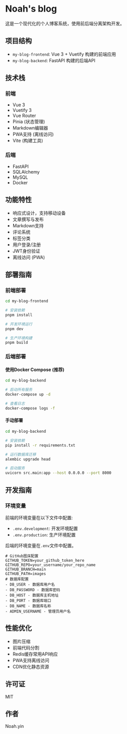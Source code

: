 # Noah's blog

这是一个现代化的个人博客系统，使用前后端分离架构开发。

## 项目结构

- `my-blog-frontend`: Vue 3 + Vuetify 构建的前端应用
- `my-blog-backend`: FastAPI 构建的后端API

## 技术栈

### 前端

- Vue 3
- Vuetify 3
- Vue Router
- Pinia (状态管理)
- Markdown编辑器
- PWA支持 (离线访问)
- Vite (构建工具)

### 后端

- FastAPI
- SQLAlchemy
- MySQL
- Docker

## 功能特性

- 响应式设计，支持移动设备
- 文章撰写与发布
- Markdown支持
- 评论系统
- 标签分类
- 用户登录/注册
- JWT身份验证
- 离线访问 (PWA)

## 部署指南

### 前端部署

```bash
cd my-blog-frontend

# 安装依赖
pnpm install

# 开发环境运行
pnpm dev

# 生产环境构建
pnpm build
```

### 后端部署

#### 使用Docker Compose (推荐)

```bash
cd my-blog-backend

# 启动所有服务
docker-compose up -d

# 查看日志
docker-compose logs -f
```

#### 手动部署

```bash
cd my-blog-backend

# 安装依赖
pip install -r requirements.txt

# 运行数据库迁移
alembic upgrade head

# 启动服务
uvicorn src.main:app --host 0.0.0.0 --port 8000
```

## 开发指南

### 环境变量

前端的环境变量在以下文件中配置:
- `.env.development`: 开发环境配置
- `.env.production`: 生产环境配置

后端的环境变量在`.env`文件中配置。
```env
# GitHub图床配置
GITHUB_TOKEN=your_github_token_here
GITHUB_REPO=your_username/your_repo_name
GITHUB_BRANCH=main
GITHUB_PATH=images
# 数据库配置
- DB_USER - 数据库用户名
- DB_PASSWORD - 数据库密码
- DB_HOST - 数据库主机地址
- DB_PORT - 数据库端口
- DB_NAME - 数据库名称
- ADMIN_USERNAME - 管理员用户名
```

## 性能优化

- 图片压缩
- 前端代码分割
- Redis缓存常用API响应
- PWA支持离线访问
- CDN优化静态资源

## 许可证

MIT

## 作者

Noah.yin